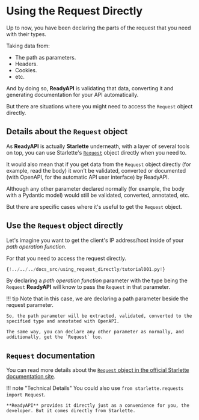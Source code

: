 # Using the Request Directly

Up to now, you have been declaring the parts of the request that you need with their types.

Taking data from:

- The path as parameters.
- Headers.
- Cookies.
- etc.

And by doing so, **ReadyAPI** is validating that data, converting it and generating documentation for your API automatically.

But there are situations where you might need to access the `Request` object directly.

## Details about the `Request` object

As **ReadyAPI** is actually **Starlette** underneath, with a layer of several tools on top, you can use Starlette's <a href="https://www.starlette.io/requests/" class="external-link" target="_blank">`Request`</a> object directly when you need to.

It would also mean that if you get data from the `Request` object directly (for example, read the body) it won't be validated, converted or documented (with OpenAPI, for the automatic API user interface) by ReadyAPI.

Although any other parameter declared normally (for example, the body with a Pydantic model) would still be validated, converted, annotated, etc.

But there are specific cases where it's useful to get the `Request` object.

## Use the `Request` object directly

Let's imagine you want to get the client's IP address/host inside of your _path operation function_.

For that you need to access the request directly.

```Python hl_lines="1  7-8"
{!../../../docs_src/using_request_directly/tutorial001.py!}
```

By declaring a _path operation function_ parameter with the type being the `Request` **ReadyAPI** will know to pass the `Request` in that parameter.

!!! tip
Note that in this case, we are declaring a path parameter beside the request parameter.

    So, the path parameter will be extracted, validated, converted to the specified type and annotated with OpenAPI.

    The same way, you can declare any other parameter as normally, and additionally, get the `Request` too.

## `Request` documentation

You can read more details about the <a href="https://www.starlette.io/requests/" class="external-link" target="_blank">`Request` object in the official Starlette documentation site</a>.

!!! note "Technical Details"
You could also use `from starlette.requests import Request`.

    **ReadyAPI** provides it directly just as a convenience for you, the developer. But it comes directly from Starlette.
